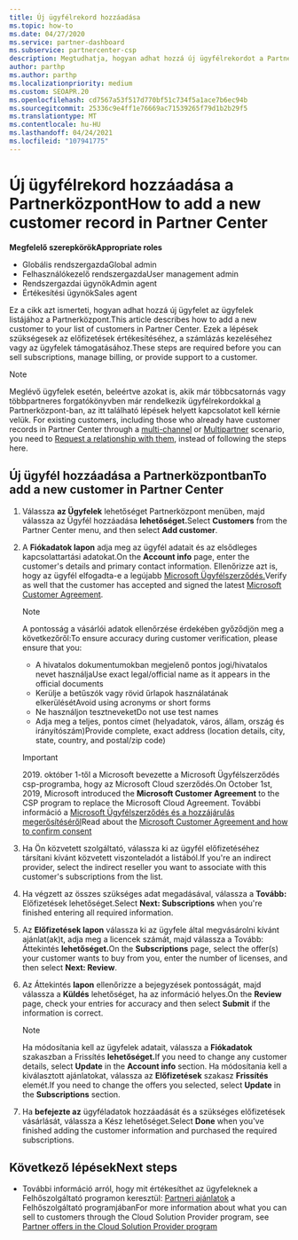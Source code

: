 ```yaml
---
title: Új ügyfélrekord hozzáadása
ms.topic: how-to
ms.date: 04/27/2020
ms.service: partner-dashboard
ms.subservice: partnercenter-csp
description: Megtudhatja, hogyan adhat hozzá új ügyfélrekordot a Partnerközpont. Ezután értékesítheti az ügyfél-előfizetéseket, kezelheti a számlázást, vagy ügyfélszolgálatot nyújthat.
author: parthp
ms.author: parthp
ms.localizationpriority: medium
ms.custom: SEOAPR.20
ms.openlocfilehash: cd7567a53f517d770bf51c734f5a1ace7b6ec94b
ms.sourcegitcommit: 25336c9e4ff1e76669ac71539265f79d1b2b29f5
ms.translationtype: MT
ms.contentlocale: hu-HU
ms.lasthandoff: 04/24/2021
ms.locfileid: "107941775"
---
```

# <a name="how-to-add-a-new-customer-record-in-partner-center"></a><span data-ttu-id="ba90d-104">Új ügyfélrekord hozzáadása a Partnerközpont</span><span class="sxs-lookup"><span data-stu-id="ba90d-104">How to add a new customer record in Partner Center</span></span>

<span data-ttu-id="ba90d-105">**Megfelelő szerepkörök**</span><span class="sxs-lookup"><span data-stu-id="ba90d-105">**Appropriate roles**</span></span>

- <span data-ttu-id="ba90d-106">Globális rendszergazda</span><span class="sxs-lookup"><span data-stu-id="ba90d-106">Global admin</span></span>
- <span data-ttu-id="ba90d-107">Felhasználókezelő rendszergazda</span><span class="sxs-lookup"><span data-stu-id="ba90d-107">User management admin</span></span>
- <span data-ttu-id="ba90d-108">Rendszergazdai ügynök</span><span class="sxs-lookup"><span data-stu-id="ba90d-108">Admin agent</span></span>
- <span data-ttu-id="ba90d-109">Értékesítési ügynök</span><span class="sxs-lookup"><span data-stu-id="ba90d-109">Sales agent</span></span>

<span data-ttu-id="ba90d-110">Ez a cikk azt ismerteti, hogyan adhat hozzá új ügyfelet az ügyfelek listájához a Partnerközpont.</span><span class="sxs-lookup"><span data-stu-id="ba90d-110">This article describes how to add a new customer to your list of customers in Partner Center.</span></span> <span data-ttu-id="ba90d-111">Ezek a lépések szükségesek az előfizetések értékesítéséhez, a számlázás kezeléséhez vagy az ügyfelek támogatásához.</span><span class="sxs-lookup"><span data-stu-id="ba90d-111">These steps are required before you can sell subscriptions, manage billing, or provide support to a customer.</span></span>

>[!NOTE]
><span data-ttu-id="ba90d-112">Meglévő ügyfelek esetén, beleértve azokat is, akik már többcsatornás [](multipartner.md) vagy többpartneres forgatókönyvben már rendelkezik ügyfélrekordokkal [a](multichannel.md) Partnerközpont-ban, az itt található lépések helyett kapcsolatot kell kérnie velük. [](request-a-relationship-with-a-customer.md)</span><span class="sxs-lookup"><span data-stu-id="ba90d-112">For existing customers, including those who already have customer records in Partner Center through a [multi-channel](multichannel.md) or [Multipartner](multipartner.md) scenario, you need to [Request a relationship with them](request-a-relationship-with-a-customer.md), instead of following the steps here.</span></span>

## <a name="to-add-a-new-customer-in-partner-center"></a><span data-ttu-id="ba90d-113">Új ügyfél hozzáadása a Partnerközpontban</span><span class="sxs-lookup"><span data-stu-id="ba90d-113">To add a new customer in Partner Center</span></span>

1. <span data-ttu-id="ba90d-114">Válassza **az Ügyfelek** lehetőséget Partnerközpont menüben, majd válassza az Ügyfél hozzáadása **lehetőséget.**</span><span class="sxs-lookup"><span data-stu-id="ba90d-114">Select **Customers** from the Partner Center menu, and then select **Add customer**.</span></span>

2. <span data-ttu-id="ba90d-115">A **Fiókadatok lapon** adja meg az ügyfél adatait és az elsődleges kapcsolattartási adatokat.</span><span class="sxs-lookup"><span data-stu-id="ba90d-115">On the **Account info** page, enter the customer's details and primary contact information.</span></span> <span data-ttu-id="ba90d-116">Ellenőrizze azt is, hogy az ügyfél elfogadta-e a legújabb [Microsoft Ügyfélszerződés.](agreements.md)</span><span class="sxs-lookup"><span data-stu-id="ba90d-116">Verify as well that the customer has accepted and signed the latest [Microsoft Customer Agreement](agreements.md).</span></span>

   >[!NOTE]
   >
   ><span data-ttu-id="ba90d-117">A pontosság a vásárlói adatok ellenőrzése érdekében győződjön meg a következőről:</span><span class="sxs-lookup"><span data-stu-id="ba90d-117">To ensure accuracy during customer verification, please ensure that you:</span></span>
   >
   >- <span data-ttu-id="ba90d-118">A hivatalos dokumentumokban megjelenő pontos jogi/hivatalos nevet használja</span><span class="sxs-lookup"><span data-stu-id="ba90d-118">Use exact legal/official name as it appears in the official documents</span></span>
   >- <span data-ttu-id="ba90d-119">Kerülje a betűszók vagy rövid űrlapok használatának elkerülését</span><span class="sxs-lookup"><span data-stu-id="ba90d-119">Avoid using acronyms or short forms</span></span>
   >- <span data-ttu-id="ba90d-120">Ne használjon tesztneveket</span><span class="sxs-lookup"><span data-stu-id="ba90d-120">Do not use test names</span></span>
   >- <span data-ttu-id="ba90d-121">Adja meg a teljes, pontos címet (helyadatok, város, állam, ország és irányítószám)</span><span class="sxs-lookup"><span data-stu-id="ba90d-121">Provide complete, exact address (location details, city, state, country, and postal/zip code)</span></span>

   >[!IMPORTANT]
   > <span data-ttu-id="ba90d-122">2019. október 1-től a  Microsoft bevezette a Microsoft Ügyfélszerződés csp-programba, hogy az Microsoft Cloud szerződés.</span><span class="sxs-lookup"><span data-stu-id="ba90d-122">On October 1st, 2019, Microsoft introduced the **Microsoft Customer Agreement** to the CSP program to replace the Microsoft Cloud Agreement.</span></span> <span data-ttu-id="ba90d-123">További információ a [Microsoft Ügyfélszerződés és a hozzájárulás megerősítéséről](confirm-customer-agreement.md)</span><span class="sxs-lookup"><span data-stu-id="ba90d-123">Read about the [Microsoft Customer Agreement and how to confirm consent](confirm-customer-agreement.md)</span></span>
  
3. <span data-ttu-id="ba90d-124">Ha Ön közvetett szolgáltató, válassza ki az ügyfél előfizetéséhez társítani kívánt közvetett viszonteladót a listából.</span><span class="sxs-lookup"><span data-stu-id="ba90d-124">If you're an indirect provider, select the indirect reseller you want to associate with this customer's subscriptions from the list.</span></span>

4. <span data-ttu-id="ba90d-125">Ha végzett az összes szükséges adat megadásával, válassza a **Tovább:** Előfizetések lehetőséget.</span><span class="sxs-lookup"><span data-stu-id="ba90d-125">Select **Next: Subscriptions** when you're finished entering all required information.</span></span>

5. <span data-ttu-id="ba90d-126">Az **Előfizetések lapon** válassza ki az ügyfele által megvásárolni kívánt ajánlat(ak)t, adja meg a licencek számát, majd válassza a Tovább: Áttekintés **lehetőséget.**</span><span class="sxs-lookup"><span data-stu-id="ba90d-126">On the **Subscriptions** page, select the offer(s) your customer wants to buy from you, enter the number of licenses, and then select **Next: Review**.</span></span>

6. <span data-ttu-id="ba90d-127">Az Áttekintés **lapon** ellenőrizze a bejegyzések pontosságát, majd válassza a **Küldés** lehetőséget, ha az információ helyes.</span><span class="sxs-lookup"><span data-stu-id="ba90d-127">On the **Review** page, check your entries for accuracy and then select **Submit** if the information is correct.</span></span>

   >[!NOTE]
   ><span data-ttu-id="ba90d-128">Ha módosítania kell az ügyfelek adatait, válassza a **Fiókadatok** szakaszban a Frissítés **lehetőséget.**</span><span class="sxs-lookup"><span data-stu-id="ba90d-128">If you need to change any customer details, select **Update** in the **Account info** section.</span></span> <span data-ttu-id="ba90d-129">Ha módosítania kell a kiválasztott ajánlatokat, válassza az **Előfizetések** szakasz **Frissítés** elemét.</span><span class="sxs-lookup"><span data-stu-id="ba90d-129">If you need to change the offers you selected, select **Update** in the **Subscriptions** section.</span></span>

7. <span data-ttu-id="ba90d-130">Ha **befejezte az** ügyféladatok hozzáadását és a szükséges előfizetések vásárlását, válassza a Kész lehetőséget.</span><span class="sxs-lookup"><span data-stu-id="ba90d-130">Select **Done** when you've finished adding the customer information and purchased the required subscriptions.</span></span>

## <a name="next-steps"></a><span data-ttu-id="ba90d-131">Következő lépések</span><span class="sxs-lookup"><span data-stu-id="ba90d-131">Next steps</span></span>

- <span data-ttu-id="ba90d-132">További információ arról, hogy mit értékesíthet az ügyfeleknek a Felhőszolgáltató programon keresztül: [Partneri ajánlatok](csp-offers.md) a Felhőszolgáltató programjában</span><span class="sxs-lookup"><span data-stu-id="ba90d-132">For more information about what you can sell to customers through the Cloud Solution Provider program, see [Partner offers in the Cloud Solution Provider program](csp-offers.md)</span></span>

